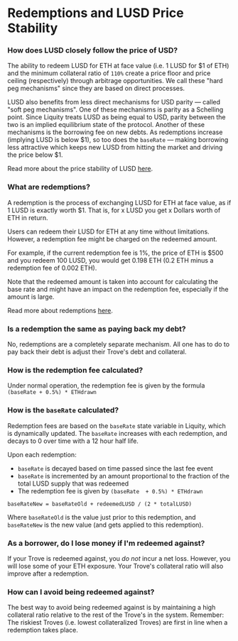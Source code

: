 # Redemptions and LUSD Price Stability

### How does LUSD closely follow the price of USD?&#x20;

The ability to redeem LUSD for ETH at face value (i.e. 1 LUSD for $1 of ETH) and the minimum collateral ratio of `110%` create a price floor and price ceiling (respectively) through arbitrage opportunities. We call these "hard peg mechanisms" since they are based on direct processes.&#x20;

LUSD also benefits from less direct mechanisms for USD parity — called "soft peg mechanisms". One of these mechanisms is parity as a Schelling point. Since Liquity treats LUSD as being equal to USD, parity between the two is an implied equilibrium state of the protocol. Another of these mechanisms is the borrowing fee on new debts. As redemptions increase (implying LUSD is below $1), so too does the `baseRate` — making borrowing less attractive which keeps new LUSD from hitting the market and driving the price below $1.&#x20;

Read more about the price stability of LUSD [here](https://www.liquity.org/blog/on-price-stability-of-liquity).&#x20;

### What are redemptions?

A redemption is the process of exchanging LUSD for ETH at face value, as if 1 LUSD is exactly worth $1. That is, for x LUSD you get x Dollars worth of ETH in return.

Users can redeem their LUSD for ETH at any time without limitations. However, a redemption fee might be charged on the redeemed amount.

For example, if the current redemption fee is 1%, the price of ETH is $500 and you redeem 100 LUSD, you would get 0.198 ETH (0.2 ETH minus a redemption fee of 0.002 ETH).

Note that the redeemed amount is taken into account for calculating the base rate and might have an impact on the redemption fee, especially if the amount is large.

Read more about redemptions [here](https://www.liquity.org/blog/understanding-liquitys-redemption-mechanism).

### Is a redemption the same as paying back my debt?&#x20;

No, redemptions are a completely separate mechanism. All one has to do to pay back their debt is adjust their Trove's debt and collateral.&#x20;

### How is the redemption fee calculated?

Under normal operation, the redemption fee is given by the formula `(baseRate + 0.5%) * ETHdrawn`

### How is the `baseRate` calculated?

Redemption fees are based on the `baseRate` state variable in Liquity, which is dynamically updated. The `baseRate` increases with each redemption, and decays to 0 over time with a 12 hour half life.

Upon each redemption:

* `baseRate` is decayed based on time passed since the last fee event
* `baseRate` is incremented by an amount proportional to the fraction of the total LUSD supply that was redeemed
* The redemption fee is given by `(baseRate  + 0.5%) * ETHdrawn`

`baseRateNew = baseRateOld + redeemedLUSD / (2 * totalLUSD)`

Where `baseRateOld` is the value just prior to this redemption, and `baseRateNew` is the new value (and gets applied to this redemption).

### As a borrower, do I lose money if I'm redeemed against?&#x20;

If your Trove is redeemed against, you _do not_ incur a net loss. However, you will lose some of your ETH exposure. Your Trove's collateral ratio will also improve after a redemption.&#x20;

### How can I avoid being redeemed against?&#x20;

The best way to avoid being redeemed against is by maintaining a high collateral ratio relative to the rest of the Trove's in the system. Remember: The riskiest Troves (i.e. lowest collateralized Troves) are first in line when a redemption takes place.&#x20;
